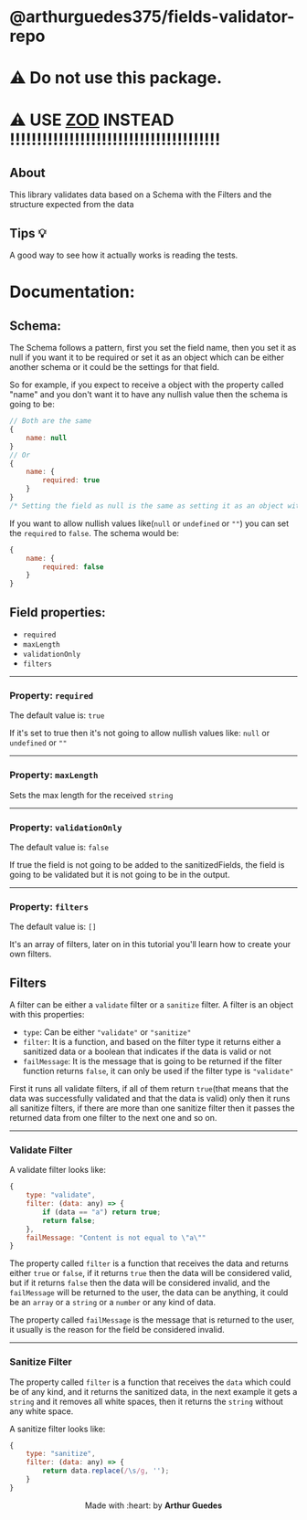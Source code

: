 # @arthurguedes375/fields-validator-repo
# :warning: Do not use this package.
# :warning: USE [ZOD](https://www.npmjs.com/package/zod) INSTEAD !!!!!!!!!!!!!!!!!!!!!!!!!!!!!!!!!!!!!!!

## About
This library validates data based on a Schema with the Filters and the structure expected from the data

## Tips :bulb:
A good way to see how it actually works is reading the tests.


# Documentation:

## Schema:
The Schema follows a pattern, first you set the field name, then you set it as null if you want it to be required or set it as an object which can be either another schema or it could be the settings for that field.

So for example, if you expect to receive a object with the property called "name" and you don't want it to have any nullish value then the schema is going to be:
```javascript
// Both are the same
{
    name: null
}
// Or
{
    name: {
        required: true
    }
}
/* Setting the field as null is the same as setting it as an object with only the "required: true" property*/
```

If you want to allow nullish values like(```null``` or ```undefined``` or ```""```) you can set the ```required``` to ```false```. The schema would be:
```javascript
{
    name: {
        required: false
    }
}
```

## Field properties:
- ```required```
- ```maxLength```
- ```validationOnly```
- ```filters```
---
### Property: ```required```
The default value is: ```true```

If it's set to true then it's not going to allow nullish values like: ```null``` or ```undefined``` or ```""```

---
### Property: ```maxLength```
Sets the max length for the received ```string```

---
### Property: ```validationOnly```
The default value is: ```false```

If true the field is not going to be added to the sanitizedFields, the field is going to be validated but it is not going to be in the output.

---
### Property: ```filters```
The default value is: ```[]```

It's an array of filters, later on in this tutorial you'll learn how to create your own filters.

## Filters
A filter can be either a ```validate``` filter or a ```sanitize``` filter.
A filter is an object with this properties:
- ```type```: Can be either ```"validate"``` or ```"sanitize"```
- ```filter```: It is a function, and based on the filter type it returns either a sanitized data or a boolean that indicates if the data is valid or not
- ```failMessage```: It is the message that is going to be returned if the filter function returns ```false```, it can only be used if the filter type is ```"validate"```

First it runs all validate filters, if all of them return ```true```(that means that the data was successfully validated and that the data is valid) only then it runs all sanitize filters, if there are more than one sanitize filter then it passes the returned data from one filter to the next one and so on.

---
### Validate Filter
A validate filter looks like:
```javascript
{
    type: "validate",
    filter: (data: any) => {
        if (data == "a") return true;
        return false;
    },
    failMessage: "Content is not equal to \"a\""
}
```
The property called ```filter``` is a function that receives the data and returns either ```true``` or ```false```, if it returns ```true``` then the data will be considered valid, but if it returns ```false``` then the data will be considered invalid, and the ```failMessage``` will be returned to the user, the data can be anything, it could be an ```array``` or a ```string``` or a ```number``` or any kind of data.

The property called ```failMessage``` is the message that is returned to the user, it usually is the reason for the field be considered invalid.

---
### Sanitize Filter
The property called ```filter``` is a function that receives the ```data``` which could be of any kind, and it returns the sanitized data, in the next example it gets a ```string``` and it removes all white spaces, then it returns the ```string``` without any white space.

A sanitize filter looks like:
```javascript
{
    type: "sanitize",
    filter: (data: any) => {
        return data.replace(/\s/g, '');
    }
}
```


<p align="center">Made with :heart: by <strong>Arthur Guedes</strong></p>

